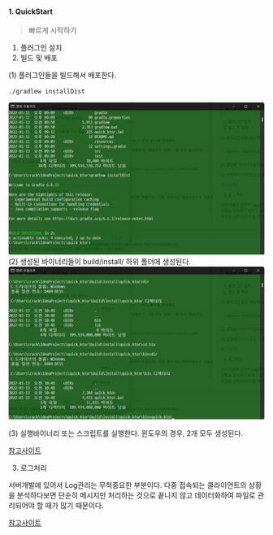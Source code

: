 #### 1. QuickStart
> 빠르게 시작하기 

1. 플러그인 설치
2. 빌드 및 배포

(1) 플러그인들을 빌드해서 배포한다.
~~~
./gradlew installDist
~~~
![](./images/build_1.jpg)
(2) 생성된 바이너리들이 build/install/ 하위 폴더에 생성된다.
![](./images/build_2.jpg)

(3) 실행바이너리 또는 스크립트를 실행한다. 윈도우의 경우, 2개 모두 생성된다.



[참고사이트](https://ktor.io/docs/gradle-application-plugin.html#package)

   

3. 로그처리 

서버개발에 있어서 Log관리는 무척중요한 부분이다. 다중 접속되는 클라이언트의 상황을 분석하다보면 단순히 메시지만 처리하는 것으로 끝나지 않고 데이터화하여 파일로 관리되어야 할 때가 많기 때문이다.


[참고사이트](https://ktor.io/docs/logging.html#configure-logback)